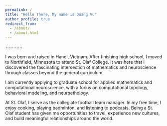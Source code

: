 ```yaml
---
permalink: /
title: "Hello There, My name is Quang Vu"
author_profile: true
redirect_from: 
  - /about/
  - /about.html
---
```


======



I was born and raised in Hanoi, Vietnam. After finishing high school, I moved to Northfield, Minnesota to attend St. Olaf College. It was here that I discovered the fascinating intersection of mathematics and neuroscience through classes beyond the general curriculum.

I am currently applying to graduate school for applied mathematics and computational neuroscience, with a focus on computational topology, behavioral modeling, and neuroethology.

At St. Olaf, I serve as the collegiate football team manager. In my free time, I enjoy cooking, playing badminton, and listening to podcasts. Being a St. Olaf student has given me opportunities to travel, experience new cultures, and build meaningful relationships around the world.

